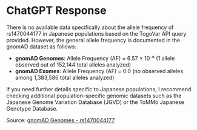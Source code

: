 # ChatGPT Response

There is no available data specifically about the allele frequency of rs1470044177 in Japanese populations based on the TogoVar API query provided. However, the general allele frequency is documented in the gnomAD dataset as follows:

- **gnomAD Genomes**: Allele Frequency (AF) = 6.57 × 10⁻⁶ (1 allele observed out of 152,144 total alleles analyzed)
- **gnomAD Exomes**: Allele Frequency (AF) = 0.0 (no observed alleles among 1,383,586 total alleles analyzed)

If you need further details specific to Japanese populations, I recommend checking additional population-specific genomic datasets such as the Japanese Genome Variation Database (JGVD) or the ToMMo Japanese Genotype Database. 

Source: [gnomAD Genomes - rs1470044177](https://gnomad.broadinstitute.org/variant/3-123367932-G-A?dataset=gnomad_r4)